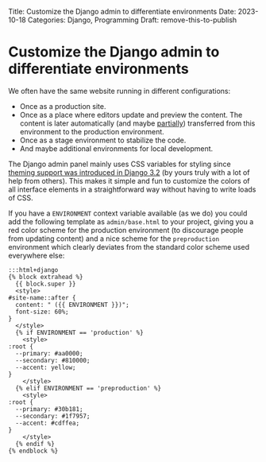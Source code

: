 Title: Customize the Django admin to differentiate environments
Date: 2023-10-18
Categories: Django, Programming
Draft: remove-this-to-publish

# Customize the Django admin to differentiate environments

We often have the same website running in different configurations:

- Once as a production site.
- Once as a place where editors update and preview the content. The content is later automatically (and maybe [partially](https://406.ch/writing/moving-data-including-deletions-between-the-same-django-app-running-in-different-environments/)) transferred from this environment to the production environment.
- Once as a stage environment to stabilize the code.
- And maybe additional environments for local development.

The Django admin panel mainly uses CSS variables for styling since [theming support was introduced in Django 3.2](https://docs.djangoproject.com/en/4.2/ref/contrib/admin/#admin-theming) (by yours truly with a lot of help from others). This makes it simple and fun to customize the colors of all interface elements in a straightforward way without having to write loads of CSS.

If you have a `ENVIRONMENT` context variable available (as we do) you could add
the following template as `admin/base.html` to your project, giving you a red
color scheme for the production environment (to discourage people from updating
content) and a nice scheme for the `preproduction` environment which clearly
deviates from the standard color scheme used everywhere else:

    :::html+django
    {% block extrahead %}
      {{ block.super }}
      <style>
    #site-name::after {
      content: " ({{ ENVIRONMENT }})";
      font-size: 60%;
    }
      </style>
      {% if ENVIRONMENT == 'production' %}
        <style>
    :root {
      --primary: #aa0000;
      --secondary: #810000;
      --accent: yellow;
    }
        </style>
      {% elif ENVIRONMENT == 'preproduction' %}
        <style>
    :root {
      --primary: #30b181;
      --secondary: #1f7957;
      --accent: #cdffea;
    }
        </style>
      {% endif %}
    {% endblock %}
